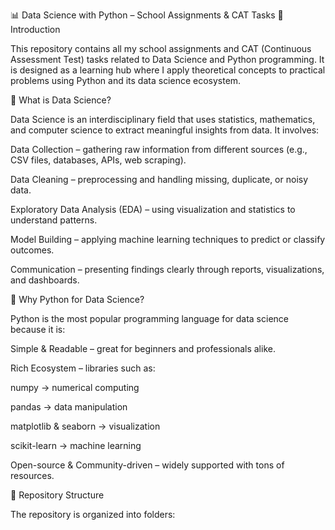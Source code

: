 📊 Data Science with Python – School Assignments & CAT Tasks
📌 Introduction

This repository contains all my school assignments and CAT (Continuous Assessment Test) tasks related to Data Science and Python programming. It is designed as a learning hub where I apply theoretical concepts to practical problems using Python and its data science ecosystem.

🧠 What is Data Science?

Data Science is an interdisciplinary field that uses statistics, mathematics, and computer science to extract meaningful insights from data. It involves:

Data Collection – gathering raw information from different sources (e.g., CSV files, databases, APIs, web scraping).

Data Cleaning – preprocessing and handling missing, duplicate, or noisy data.

Exploratory Data Analysis (EDA) – using visualization and statistics to understand patterns.

Model Building – applying machine learning techniques to predict or classify outcomes.

Communication – presenting findings clearly through reports, visualizations, and dashboards.

🐍 Why Python for Data Science?

Python is the most popular programming language for data science because it is:

Simple & Readable – great for beginners and professionals alike.

Rich Ecosystem – libraries such as:

numpy → numerical computing

pandas → data manipulation

matplotlib & seaborn → visualization

scikit-learn → machine learning

Open-source & Community-driven – widely supported with tons of resources.

📂 Repository Structure

The repository is organized into folders: